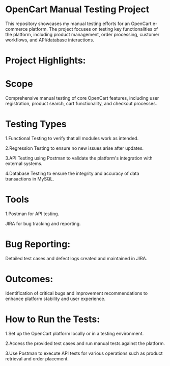 # OpenCart Manual Testing Project
This repository showcases my manual testing efforts for an OpenCart e-commerce platform. The project focuses on testing key functionalities of the platform, including product management, order processing, customer workflows, and API/database interactions.

# Project Highlights:

# Scope
Comprehensive manual testing of core OpenCart features, including user registration, product search, cart functionality, and checkout processes.

# Testing Types
1.Functional Testing to verify that all modules work as intended.

2.Regression Testing to ensure no new issues arise after updates.

3.API Testing using Postman to validate the platform's integration with external systems.

4.Database Testing to ensure the integrity and accuracy of data transactions in MySQL.

# Tools
1.Postman for API testing.

JIRA for bug tracking and reporting.

# Bug Reporting: 
Detailed test cases and defect logs created and maintained in JIRA.

# Outcomes:
Identification of critical bugs and improvement recommendations to enhance platform stability and user experience.

# How to Run the Tests:
1.Set up the OpenCart platform locally or in a testing environment.

2.Access the provided test cases and run manual tests against the platform.

3.Use Postman to execute API tests for various operations such as product retrieval and order placement.
